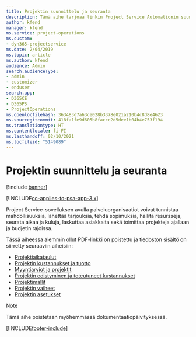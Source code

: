 ```yaml
---
title: Projektin suunnittelu ja seuranta
description: Tämä aihe tarjoaa linkin Project Service Automationin suunnitteluun ja seurantaan.
author: kfend
manager: kfend
ms.service: project-operations
ms.custom:
- dyn365-projectservice
ms.date: 2/04/2019
ms.topic: article
ms.author: kfend
audience: Admin
search.audienceType:
- admin
- customizer
- enduser
search.app:
- D365CE
- D365PS
- ProjectOperations
ms.openlocfilehash: 363483d7a63ce028b3378e021a210b4c8d8e4623
ms.sourcegitcommit: 418fa1fe9d605b8faccc2d5dee1b04b4e753f194
ms.translationtype: HT
ms.contentlocale: fi-FI
ms.lasthandoff: 02/10/2021
ms.locfileid: "5149089"
---
```

# <a name="project-planning-and-tracking"></a>Projektin suunnittelu ja seuranta

[!include [banner](../../includes/psa-now-project-operations.md)]

[!INCLUDE[cc-applies-to-psa-app-3.x](../../includes/cc-applies-to-psa-app-3x.md)]

Project Service-sovelluksen avulla palveluorganisaatiot voivat tunnistaa mahdollisuuksia, lähettää tarjouksia, tehdä sopimuksia, hallita resursseja, seurata aikaa ja kuluja, laskuttaa asiakkaita sekä toimittaa projekteja ajallaan ja budjetin rajoissa. 

Tässä aiheessa aiemmin ollut PDF-linkki on poistettu ja tiedoston sisältö on siirretty seuraaviin aiheisiin:

- [Projektiaikataulut](../project-creating.md)
- [Projektin kustannukset ja tuotto](../project-estimating.md)
- [Myyntiarviot ja projektit](../project-leveraging.md)
- [Projektin edistyminen ja toteutuneet kustannukset](../project-tracking.md)
- [Projektimallit](../project-templates.md)
- [Projektin vaiheet](../project-stages.md)
- [Projektin asetukset](../project-settings.md)

> [!NOTE]
> Tämä aihe poistetaan myöhemmässä dokumentaatiopäivityksessä. 


[!INCLUDE[footer-include](../../includes/footer-banner.md)]